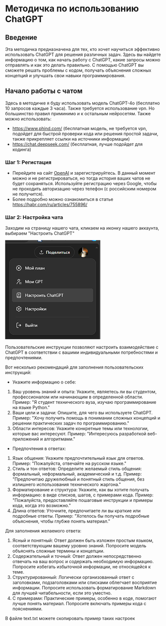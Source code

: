 # Методичка по использованию ChatGPT

## Введение

Эта методичка предназначена для тех, кто хочет научиться эффективно использовать ChatGPT для решения различных задач. Здесь вы найдете информацию о том, как начать работу с ChatGPT, какие запросы можно отправлять и как это делать правильно. С помощью ChatGPT вы сможете решать проблемы с кодом, получать объяснения сложных концепций и улучшать свои навыки программирования.

## Начало работы с чатом

Здесь в методичке я буду использовать модель ChatGPT-4o (бесплатно 10 запросов каждые 3 часа). Также требуется использование vpn.
Но большинство правил приминимо и к остальным нейросетям.
Также можно использовать:
- https://www.phind.com/ (бесплатная модель, не требуется vpn, подойдет для быстрой проверки кода или решения простой задачи, также прикрепляет ссылки на источники информации)
- https://chat.deepseek.com/ (бесплатная, лучше подойдет для кодинга)


### Шаг 1: Регистация
- Перейдите на сайт [OpenAI](https://openai.com) и зарегистрируйтесь. В данный момент можно и не регистрироваться, но тогда история ваших чатов не будет сохраняться. Используйте регистрацию через
Google, чтобы не проходить авторизацию через телефон (с российским номером не получится).
- Более подробно можно ознакомиться в статье https://habr.com/ru/articles/755896/


### Шаг 2: Настройка чата
Заходим на страницу нашего чата, кликаем на иконку нашего аккаунта, выбираем "Настроить ChatGPT"

![alt text](assets/images/account.png)

Пользовательские инструкции позволяют настроить взаимодействие с ChatGPT в соответствии с вашими индивидуальными потребностями и предпочтениями.

Вот несколько рекомендаций для заполнения пользовательских инструкций:
- Укажите информацию о себе:
1. Ваш уровень знаний и опыта:
Укажите, являетесь ли вы студентом, профессионалом или начинающим в определенной области.
Пример: "Я студент технического вуза, изучаю программирование на языке Python."
2. Ваши цели и задачи:
Опишите, для чего вы используете ChatGPT.
Пример: "Хочу получить помощь в понимании сложных концепций и решении практических задач по программированию."
3. Области интересов:
Укажите конкретные темы или технологии, которые вас интересуют.
Пример: "Интересуюсь разработкой веб-приложений и алгоритмами."
- Предпочтения в ответах:
1. Язык общения:
Укажите предпочтительный язык для ответов.
Пример: "Пожалуйста, отвечайте на русском языке."
2. Стиль и тон ответов:
Определите желаемый стиль общения: формальный, неформальный, академический и т.д.
Пример: "Предпочитаю дружелюбный и понятный стиль общения, без излишнего использования технического жаргона."
3. Форматирование и структура:
Укажите, как вы хотите получать информацию: в виде списков, шагов, с примерами кода.
Пример: "Пожалуйста, предоставляйте пошаговые инструкции и примеры кода, когда это возможно."
4. Длина ответов:
Уточните, предпочитаете ли вы краткие или подробные ответы.
Пример: "Хотелось бы получать подробные объяснения, чтобы глубже понять материал."

Для заполнения желаемого ответа:
1. Ясный и понятный:
Ответ должен быть изложен простым языком, соответствующим вашему уровню знаний.
Попросите модель объяснять сложные термины и концепции.
2. Содержательный и точный:
Ответ должен непосредственно отвечать на ваш вопрос и содержать необходимую информацию.
Попросите избегать избыточной информации, не относящейся к теме.
3. Структурированный:
Логически организованный ответ с заголовками, подзаголовками или списками облегчает восприятие информации.
Попросите использовать форматирование Markdown для лучшей читабельности, если это уместно.
4. С примерами:
Практические примеры, особенно в коде, помогают лучше понять материал.
Попросите включать примеры кода с пояснениями.


В файле text.txt можете скопировать пример таких настроек




